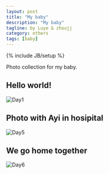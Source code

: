 ```yaml
---
layout: post
title: "My baby"
description: "My baby"
tagline: by Luye & zhoujj
category: others
tags: [baby]
---
```

{% include JB/setup %}

Photo collection for my baby.

<!--more-->

## Hello world!

![Day1](https://dl.dropboxusercontent.com/u/87531643/web/MyBabyDay1.jpg)


## Photo with Ayi in hosipital

![Day5](https://dl.dropboxusercontent.com/u/87531643/web/MyBabyDay5.jpg)


## We go home together

![Day6](https://dl.dropboxusercontent.com/u/87531643/web/MyBabyDay6.jpg)


